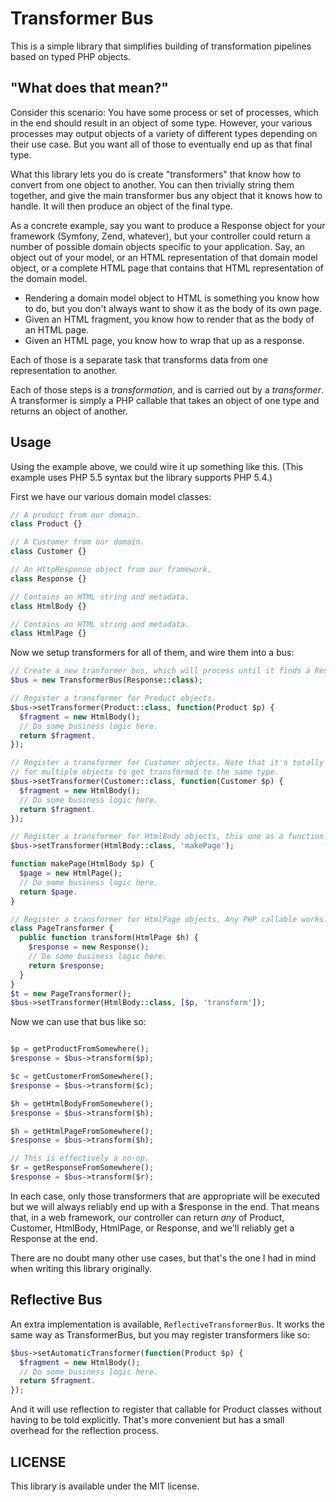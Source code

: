Transformer Bus
===============

This is a simple library that simplifies building of transformation pipelines
based on typed PHP objects.

"What does that mean?"
---------------------

Consider this scenario: You have some process or set of processes, which in the
end should result in an object of some type.  However, your various processes
may output objects of a variety of different types depending on their use case.
But you want all of those to eventually end up as that final type.

What this library lets you do is create "transformers" that know how to convert
from one object to another.  You can then trivially string them together, and 
give the main transformer bus any object that it knows how to handle. It will
then produce an object of the final type.

As a concrete example, say you want to produce a Response object for your framework
(Symfony, Zend, whatever), but your controller could return a number of possible
domain objects specific to your application. Say, an object out of your model,
or an HTML representation of that domain model object, or a complete HTML page
that contains that HTML representation of the domain model.  

* Rendering a domain model object to HTML is something you know how to do, but 
you don't always want to show it as the body of its own page.
* Given an HTML fragment, you know how to render that as the body of an HTML page.
* Given an HTML page, you know how to wrap that up as a response.

Each of those is a separate task that transforms data from one representation 
to another.

Each of those steps is a *transformation*, and is carried out by a *transformer*.
A transformer is simply a PHP callable that takes an object of one type and 
returns an object of another.

Usage
-----

Using the example above, we could wire it up something like this.  (This example 
uses PHP 5.5 syntax but the library supports PHP 5.4.)

First we have our various domain model classes:

```php
// A product from our domain.
class Product {}

// A Customer from our domain.
class Customer {}

// An HttpResponse object from our framework.
class Response {}

// Contains an HTML string and metadata.
class HtmlBody {} 

// Contains an HTML string and metadata.
class HtmlPage {} 
```

Now we setup transformers for all of them, and wire them into a bus: 

```php
// Create a new tranformer bus, which will process until it finds a Response.
$bus = new TransformerBus(Response::class);

// Register a transformer for Product objects.
$bus->setTransformer(Product::class, function(Product $p) {
  $fragment = new HtmlBody();
  // Do some business logic here.
  return $fragment.
});

// Register a transformer for Customer objects. Note that it's totally OK
// for multiple objects to get transformed to the same type.
$bus->setTransformer(Customer::class, function(Customer $p) {
  $fragment = new HtmlBody();
  // Do some business logic here.
  return $fragment.
});

// Register a transformer for HtmlBody objects, this one as a function.
$bus->setTransformer(HtmlBody::class, 'makePage');

function makePage(HtmlBody $p) {
  $page = new HtmlPage();
  // Do some business logic here.
  return $page.
}

// Register a transformer for HtmlPage objects. Any PHP callable works.
class PageTransformer {
  public function transform(HtmlPage $h) {
    $response = new Response();
    // Do some business logic here.
    return $response;
  }
}
$t = new PageTransformer();
$bus->setTransformer(HtmlBody::class, [$p, 'transform']);
```

Now we can use that bus like so:

```php

$p = getProductFromSomewhere();
$response = $bus->transform($p);

$c = getCustomerFromSomewhere();
$response = $bus->transform($c);

$h = getHtmlBodyFromSomewhere();
$response = $bus->transform($h);

$h = getHtmlPageFromSomewhere();
$response = $bus->transform($h);

// This is effectively a no-op.
$r = getResponseFromSomewhere();
$response = $bus->transform($r);
```

In each case, only those transformers that are appropriate will be executed but
we will always reliably end up with a $response in the end.  That means that,
in a web framework, our controller can return *any* of Product, Customer, HtmlBody,
HtmlPage, or Response, and we'll reliably get a Response at the end.

There are no doubt many other use cases, but that's the one I had in mind when
writing this library originally.

Reflective Bus
--------------

An extra implementation is available, `ReflectiveTransformerBus`. It works 
the same way as TransformerBus, but you may register transformers like so:

```php
$bus->setAutomaticTransformer(function(Product $p) {
  $fragment = new HtmlBody();
  // Do some business logic here.
  return $fragment.
});
```

And it will use reflection to register that callable for Product classes without
having to be told explicitly.  That's more convenient but has a small overhead
for the reflection process.

LICENSE
-------

This library is available under the MIT license.
